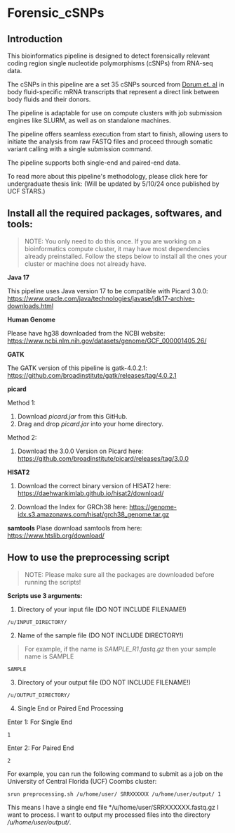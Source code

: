 # Forensic_cSNPs 

## Introduction 

This bioinformatics pipeline is designed to detect forensically relevant coding region single nucleotide polymorphisms (cSNPs) from RNA-seq data.

The cSNPs in this pipeline are a set 35 cSNPs sourced from [Dorum et. al](10.1016/j.fsigen.2022.102685) in body fluid-specific mRNA transcripts that represent a direct link between body fluids and their donors. 

The pipeline is adaptable for use on compute clusters with job submission engines like SLURM, as well as on standalone machines.

The pipeline offers seamless execution from start to finish, allowing users to initiate the analysis from raw FASTQ files and proceed through somatic variant calling with a single submission command.

The pipeline supports both single-end and paired-end data. 

To read more about this pipeline's methodology, please click here for undergraduate thesis link: (Will be updated by 5/10/24 once published by UCF STARS.)


## Install all the required packages, softwares, and tools: 
> NOTE:
> You only need to do this once. If you are working on a bioinformatics compute cluster, it may have most dependencies already preinstalled. 
> Follow the steps below to install all the ones your cluster or machine does not already have.


**Java 17**

This pipeline uses Java version 17 to be compatible with Picard 3.0.0: https://www.oracle.com/java/technologies/javase/jdk17-archive-downloads.html


**Human Genome**

Please have hg38 downloaded from the NCBI website: https://www.ncbi.nlm.nih.gov/datasets/genome/GCF_000001405.26/

**GATK**

The GATK version of this pipeline is gatk-4.0.2.1: https://github.com/broadinstitute/gatk/releases/tag/4.0.2.1


**picard**

Method 1: 
1. Download *picard.jar* from this GitHub.
2. Drag and drop *picard.jar* into your home directory.

Method 2: 
1. Download the 3.0.0 Version on Picard  here: https://github.com/broadinstitute/picard/releases/tag/3.0.0

**HISAT2**
1. Download the correct binary version of HISAT2 here: https://daehwankimlab.github.io/hisat2/download/

2. Download the Index for GRCh38 here: 	https://genome-idx.s3.amazonaws.com/hisat/grch38_genome.tar.gz 


**samtools**
Plase download samtools from here: https://www.htslib.org/download/


## How to use the preprocessing script 

> NOTE:
> Please make sure all the packages are downloaded before running the scripts!

**Scripts use 3 arguments:**
1. Directory of your input file (DO NOT INCLUDE FILENAME!)
```
/u/INPUT_DIRECTORY/
```
2. Name of the sample file (DO NOT INCLUDE DIRECTORY!)

> For example, if the name is *SAMPLE_R1.fastq.gz* then your sample name is SAMPLE
```
SAMPLE
```
3. Directory of your output file (DO NOT INCLUDE FILENAME!)
```
/u/OUTPUT_DIRECTORY/
```

4. Single End or Paired End Processing 

Enter 1: For Single End 
```
1 
```
Enter 2: For Paired End
```
2
```

For example, you can run the following command to submit as a job on the University of Central Florida (UCF) Coombs cluster: 
```
srun preprocessing.sh /u/home/user/ SRRXXXXXX /u/home/user/output/ 1
```
This means I have a single end file */u/home/user/SRRXXXXXX.fastq.gz I want to process.
I want to output my processed files into the directory */u/home/user/output/*.



